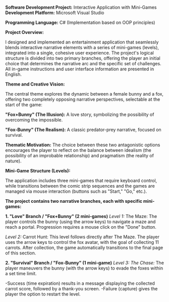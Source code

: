 **Software Development Project:** Interactive Application with Mini-Games
**Development Platform:** Microsoft Visual Studio

**Programming Language:** C# (Implementation based on OOP principles)

**Project Overview:**

I designed and implemented an entertainment application that seamlessly blends interactive narrative elements with a series of mini-games (levels), integrated into a single, cohesive user experience. The project's logical structure is divided into two primary branches, offering the player an initial choice that determines the narrative arc and the specific set of challenges. All in-game instructions and user interface information are presented in English.

**Theme and Creative Vision:**

The central theme explores the dynamic between a female bunny and a fox, offering two completely opposing narrative perspectives, selectable at the start of the game:

**"Fox+Bunny" (The Illusion):** A love story, symbolizing the possibility of overcoming the impossible.

**"Fox-Bunny" (The Realism):** A classic predator-prey narrative, focused on survival.

**Thematic Motivation:** The choice between these two antagonistic options encourages the player to reflect on the balance between idealism (the possibility of an improbable relationship) and pragmatism (the reality of nature).

**Mini-Game Structure (Levels):**

The application includes three mini-games that require keyboard control, while transitions between the comic strip sequences and the games are managed via mouse interaction (buttons such as "Start," "Go," etc.).

**The project contains two narrative branches, each with specific mini-games:**

**1. "Love" Branch / "Fox+Bunny" (2 mini-games)**
_Level 1:_ The Maze: The player controls the bunny (using the arrow keys) to navigate a maze and reach a portal. Progression requires a mouse click on the "Done" button.

_Level 2:_ Carrot Hunt: This level follows directly after The Maze. The player uses the arrow keys to control the fox avatar, with the goal of collecting 11 carrots. After collection, the game automatically transitions to the final page of this section.

**2. "Survival" Branch / "Fox-Bunny" (1 mini-game)**
_Level 3: The Chase:_ The player maneuvers the bunny (with the arrow keys) to evade the foxes within a set time limit.

-Success (time expiration) results in a message displaying the collected carrot score, followed by a thank-you screen.
-Failure (capture) gives the player the option to restart the level.
